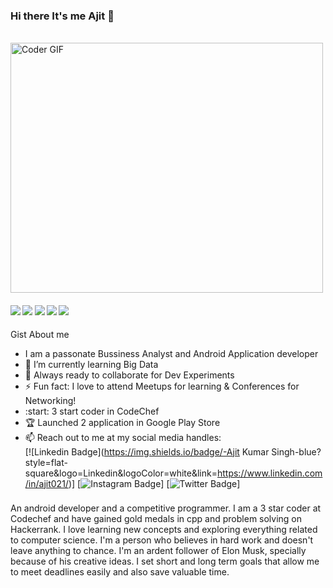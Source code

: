 ### Hi there It's me Ajit 👋
<br>
<img src ="https://media.giphy.com/media/SWoSkN6DxTszqIKEqv/giphy.gif" alt="Coder GIF" width="500" height="400">
<br>

 ####  ![](https://img.shields.io/badge/Android%20Development-%3C%2F%3E-blueviolet) ![](https://img.shields.io/badge/C++-%3C%2F%3E-blueviolet) ![](https://img.shields.io/badge/Python-%3C%2F%3E-blueviolet)  ![](https://img.shields.io/badge/R-%3C%2F%3E-orange) ![](https://img.shields.io/badge/Tableau-%3C%2F%3E-blue)
 
 
Gist About me
- I am a passonate Bussiness Analyst and Android Application developer
- 🌱 I’m currently learning Big Data
- 🔬 Always ready to collaborate for Dev Experiments
- ⚡ Fun fact: I love to attend Meetups for learning & Conferences for Networking!
- :start: 3 start coder in CodeChef
- :trophy: Launched 2 application in Google Play Store
- :mailbox: Reach out to me at my social media handles: <br>
[![Linkedin Badge](https://img.shields.io/badge/-Ajit Kumar Singh-blue?style=flat-square&logo=Linkedin&logoColor=white&link=https://www.linkedin.com/in/ajit021/)]
[![Instagram Badge](https://img.shields.io/badge/-@Ajitkr0-D7008A?style=flat-square&labelColor=D7008A&logo=Instagram&logoColor=white&link=https://www.instagram.com/ajitkr0/)]
[![Twitter Badge](https://img.shields.io/badge/-@Ajitkr0-1ca0f1?style=flat-square&labelColor=1ca0f1&logo=twitter&logoColor=white&link=https://twitter.com/Ajitkr0)]


###
An android developer and a competitive programmer. I am a 3 star coder at Codechef and have gained gold medals in cpp and problem solving on Hackerrank. I love learning new concepts and exploring everything related to computer science.
I'm a person who believes in hard work and doesn't leave anything to chance. I'm an ardent follower of Elon Musk, specially because of his creative ideas. I set short and long term goals that allow me to meet deadlines easily and also save valuable time.
###

